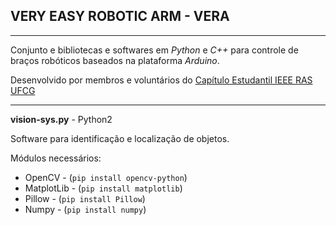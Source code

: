 ## VERY EASY ROBOTIC ARM - VERA
---
Conjunto e bibliotecas e softwares em *Python* e *C++* para controle de braços robóticos baseados na plataforma *Arduino*.

Desenvolvido por membros e voluntários do [Capítulo Estudantil IEEE RAS UFCG](https://www.facebook.com/rasufcg/)

---
**vision-sys.py** - Python2

Software para identificação e localização de objetos.

Módulos necessários:

 - OpenCV -  (`pip install opencv-python`)
 - MatplotLib - (`pip install matplotlib`)
 - Pillow - (`pip install Pillow`)
 - Numpy - (`pip install numpy`)